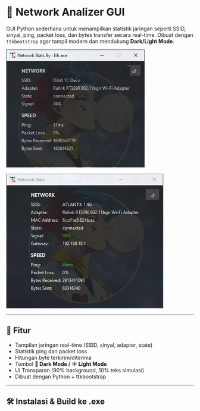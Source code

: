 # 📡 Network Analizer GUI

GUI Python sederhana untuk menampilkan statistik jaringan seperti SSID, sinyal, ping, packet loss, dan bytes transfer secara real-time. Dibuat dengan `ttkbootstrap` agar tampil modern dan mendukung **Dark/Light Mode**.

![Screenshot v1.1](/assets/1.jpg)

![Screenshot v1.2](/assets/Capture.jpg)

---

## 🚀 Fitur

- Tampilan jaringan real-time (SSID, sinyal, adapter, state)
- Statistik ping dan packet loss
- Hitungan byte terkirim/diterima
- Tombol **🌙 Dark Mode / ☀ Light Mode**
- UI Transparan (90% background, 10% teks simulasi)
- Dibuat dengan Python + ttkbootstrap

---

## 🛠 Instalasi & Build ke .exe
